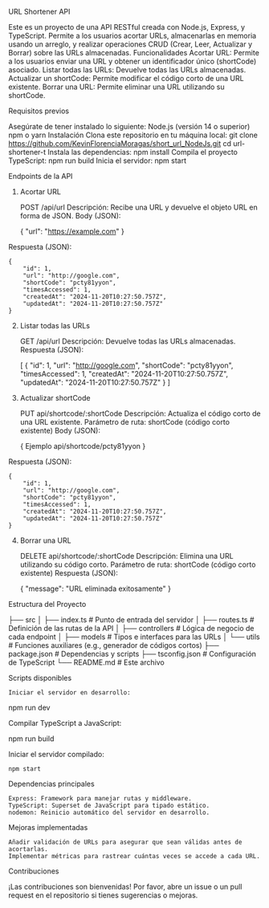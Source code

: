 URL Shortener API

Este es un proyecto de una API RESTful creada con Node.js, Express, y TypeScript. Permite a los usuarios acortar URLs, almacenarlas en memoria usando un arreglo, y realizar operaciones CRUD (Crear, Leer, Actualizar y Borrar) sobre las URLs almacenadas.
Funcionalidades
Acortar URL: Permite a los usuarios enviar una URL y obtener un identificador único (shortCode) asociado.
Listar todas las URLs: Devuelve todas las URLs almacenadas.
Actualizar un shortCode: Permite modificar el código corto de una URL existente.
Borrar una URL: Permite eliminar una URL utilizando su shortCode.

Requisitos previos

Asegúrate de tener instalado lo siguiente:
    Node.js (versión 14 o superior)
    npm o yarn
Instalación
    Clona este repositorio en tu máquina local:
    git clone https://github.com/KevinFlorenciaMoragas/short_url_NodeJs.git
    cd url-shortener-t
Instala las dependencias:
   npm install
Compila el proyecto TypeScript:
   npm run build
Inicia el servidor:
   npm start

Endpoints de la API
1. Acortar URL

    POST /api/url
    Descripción: Recibe una URL y devuelve el objeto URL en forma de JSON.
    Body (JSON):

   {
     "url": "https://example.com"
   }

Respuesta (JSON):

    {
        "id": 1,
        "url": "http://google.com",
        "shortCode": "pcty81yyon",
        "timesAccessed": 1,
        "createdAt": "2024-11-20T10:27:50.757Z",
        "updatedAt": "2024-11-20T10:27:50.757Z"
    }

2. Listar todas las URLs

    GET /api/url
    Descripción: Devuelve todas las URLs almacenadas.
    Respuesta (JSON):

    [
    {
        "id": 1,
        "url": "http://google.com",
        "shortCode": "pcty81yyon",
        "timesAccessed": 1,
        "createdAt": "2024-11-20T10:27:50.757Z",
        "updatedAt": "2024-11-20T10:27:50.757Z"
    }
   ]

4. Actualizar shortCode

    PUT api/shortcode/:shortCode
    Descripción: Actualiza el código corto de una URL existente.
    Parámetro de ruta: shortCode (código corto existente)
    Body (JSON):

     {
      Ejemplo
       api/shortcode/pcty81yyon
      }

Respuesta (JSON):

    {
        "id": 1,
        "url": "http://google.com",
        "shortCode": "pcty81yyon",
        "timesAccessed": 1,
        "createdAt": "2024-11-20T10:27:50.757Z",
        "updatedAt": "2024-11-20T10:27:50.757Z"
    }

4. Borrar una URL

    DELETE api/shortcode/:shortCode
    Descripción: Elimina una URL utilizando su código corto.
    Parámetro de ruta: shortCode (código corto existente)
    Respuesta (JSON):

    {
      "message": "URL eliminada exitosamente"
    }

Estructura del Proyecto

├── src
│   ├── index.ts        # Punto de entrada del servidor
│   ├── routes.ts       # Definición de las rutas de la API
│   ├── controllers     # Lógica de negocio de cada endpoint
│   ├── models          # Tipos e interfaces para las URLs
│   └── utils           # Funciones auxiliares (e.g., generador de códigos cortos)
├── package.json        # Dependencias y scripts
├── tsconfig.json       # Configuración de TypeScript
└── README.md           # Este archivo

Scripts disponibles

    Iniciar el servidor en desarrollo:

npm run dev

Compilar TypeScript a JavaScript:

npm run build

Iniciar el servidor compilado:

    npm start

Dependencias principales

    Express: Framework para manejar rutas y middleware.
    TypeScript: Superset de JavaScript para tipado estático.
    nodemon: Reinicio automático del servidor en desarrollo.

Mejoras implementadas

    Añadir validación de URLs para asegurar que sean válidas antes de acortarlas.
    Implementar métricas para rastrear cuántas veces se accede a cada URL.

Contribuciones

¡Las contribuciones son bienvenidas! Por favor, abre un issue o un pull request en el repositorio si tienes sugerencias o mejoras.
